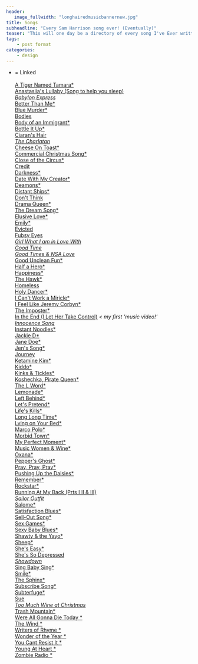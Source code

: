 ```yaml
---
header:
   image_fullwidth: "longhairedmusicbannernew.jpg"
title: Songs
subheadline: "Every Sam Harrison song ever! (Eventually)"
teaser: "This will one day be a directory of every song I've Ever written... Eventually!"
tags:
    - post format
categories:
    - design 
---
```

<!--more-->
* = Linked<br><br>
<a href="https://www.youtube.com/watch?v=e-ECBNarjMU&feature=youtu.be">A Tiger Named Tamara*</a><br>
<a href="https://youtu.be/1KsYno1_i2Y">Anastasiia's Lullaby (Song to help you sleep)*</a><br>
 <a href="https://youtu.be/ccnQQqgBffM">Babylon Express*</a><br>
 <a href="https://youtu.be/WKmRCFuqpUM">Better Than Me*</a><br>
   <a href="https://youtu.be/Zzyx5YHkYEQ">Blue Murder*</a><br>
<a href="https://itunes.apple.com/us/album/live-at-long-haired-music/id680255215">Bodies</a><br>
<a href="https://www.youtube.com/watch?v=umUKoQZD3ls">Body  of an Immigrant*</a><br>
<a href="https://youtu.be/hSCAlEAoMeE">Bottle It Up*</a><br>
<a href="https://youtu.be/aa3fQ4DJp2c">Ciaran's Hair *</a><br>
<a href="https://www.youtube.com/watch?v=B_l6jh4y2sM">The Charlatan*</a><br>
<a href="https://youtu.be/Qlum8PiD8lw">Cheese On Toast*</a><br>
<a href="https://www.youtube.com/6PBrOIzBkG8">Commercial Christmas Song*</a><br>
<a href="https://youtu.be/t9DrKlakm_k">Close of the Circus*</a><br>
<a href="https://soundcloud.com/samharrisonmusic/credit-rough-mix">Credit</a><br>
<a href="https://youtu.be/GcEeFouiq0w">Darkness*</a><br>
<a href="https://youtu.be/gtC7DQfbHfg">Date With My Creator*</a><br>
<a href="https://youtu.be/qj9gBHH-DLo">Deamons*</a><br>
<a href="https://youtu.be/hxIqUwo248U">Distant Ships*</a><br>
<a href="https://www.kickstarter.com/projects/samharrison/the-consumerist-a-mini-musical-album">Don't Think</a><br>
<a href="https://youtu.be/k4Jl7bu1t7Y">Drama Queen*</a><br>
<a href="https://youtu.be/4dhIjAe8h1c">The Dream Song*</a><br>
<a href="https://youtu.be/NfinPxvVUSE">Elusive Love*</a><br>
<a href="https://youtu.be/OeMMpBmCI8I">Emily*</a><br>
<a href="https://www.kickstarter.com/projects/samharrison/the-consumerist-a-mini-musical-album">Evicted</a><br>
<a href="https://soundcloud.com/samharrisonmusic/fubsy-eyes-mix-3">Fubsy Eyes *</a><br>
<a href="https://youtu.be/vKRi4HDoTyE">Girl What I am in Love With *</a><br>
<a href="https://youtu.be/wX5XT4RO9s8">Good Time*</a><br>
<a href="https://youtu.be/tWTPK-vymFQ">Good Times & NSA Love*</a><br>
<a href="https://soundcloud.com/samharrisonmusic/good-unclean-fun-explicit">Good Unclean Fun*</a><br>
<a href="https://youtu.be/fFsNwcpCrH0">Half a Hero*</a><br>
 <a href="https://youtu.be/sC91etyLdLI">Happiness*</a><br>
<a href="https://youtu.be/vJAWt7MCrkE">The Hawk*</a><br>
<a href="https://www.kickstarter.com/projects/samharrison/the-consumerist-a-mini-musical-album">Homeless</a><br>
<a href="https://youtu.be/QtD6LdpgI8A">Holy Dancer*</a><br>
<a href="https://www.youtube.com/watch?v=Wq8W71ehpqg">I Can't Work a Miricle*</a><br>
<a href="https://www.youtube.com/watch?v=1NwS1Ebb8-s">I Feel Like Jeremy Corbyn*</a><br>
<a href="https://youtu.be/Hb0kHBryApk">The Imposter*</a><br>
<a href="https://youtu.be/EmUjCMmrhOY">In the End (I Let Her Take Control)*</a> < my first 'music video!'<br>
<a href="https://youtu.be/DIbetXWhsYQ">Innocence Song*</a><br>
<a href="https://youtu.be/uDboi2GO7Mc">Instant Noodles*</a><br>
<a href="https://youtu.be/w6Lwj_k5woU">Jackie D*</a><br>
<a href="https://youtu.be/nQ7hXwR3SGg">Jane Doe*</a><br>
<a href="https://youtu.be/u2Y9kdNbKhg">Jen's Song*</a><br>
<a href="https://www.kickstarter.com/projects/samharrison/the-consumerist-a-mini-musical-album">Journey</a><br>
<a href="https://youtu.be/Qe0MWBvZl5A">Ketamine Kim*</a><br>
 <a href="https://youtu.be/-l-UjBN_NJ4">Kiddo*</a><br>
 <a href="https://youtu.be/x5LghONf27s">Kinks & Tickles*</a><br>
  <a href="https://youtu.be/tFQ7KxajRg8">Koshechka, Pirate Queen*</a><br>
   <a href="https://youtu.be/GpVycO3qD4Q">The L Word*</a><br>
  <a href="https://youtu.be/WSEHDA9i908">Lemonade*</a><br>
  <a href="https://www.youtube.com/watch?v=QYsAunmdxAU">Left Behind*</a><br>
<a href="https://youtu.be/yDRvgxD2JyI">Let's Pretend*</a><br>
<a href="https://youtu.be/gpmRDeCZoqg">Life's Kills*</a><br>
<a href="https://youtu.be/QHZaMMNMUxs">Long Long Time*</a><br>
<a href="https://youtu.be/Tmn6Moxiw5M">Lying on Your Bed*</a><br>
<a href="https://youtu.be/pTQau9qTrRI">Marco Polo*</a><br>
<a href="https://youtu.be/F_Smb3X_RC4">Morbid Town*</a><br>
<a href="https://youtu.be/MxW9Jxa8_m4">My Perfect Moment*</a><br>
<a href="https://youtu.be/xEyFe7wwdbk">Music Women & Wine*</a><br>
 <a href="https://youtu.be/Mkpo5tnKkok">Oxana*</a><br>
 <a href="https://youtu.be/HqFzWuamPdU">Pepper's Ghost*</a><br>
 <a href="https://youtu.be/kZ-ENajQhMg">Pray, Pray, Pray*</a><br>
<a href="https://youtu.be/T9Ca9r9wjVQ">Pushing Up the Daisies*</a><br>
<a href="https://soundcloud.com/samharrisonmusic/remember">Remember*</a><br>
<a href="https://youtu.be/zstZae9SFGI">Rockstar*</a><br>
<a href="https://youtu.be/aFWs9E4GMdo">Running At My Back (Prts I II & III)*</a><br>
<a href="https://youtu.be/PUREM3Me4q4">Sailor Outfit*</a><br>
<a href="https://youtu.be/nC_1PHvv4v8">Salome*</a><br>
<a href="https://youtu.be/47A6TSc5V0Y">Satisfaction Blues*</a><br>
<a href="https://youtu.be/YjZ-SZuZvC8">Sell-Out Song*</a><br>
<a href="https://youtu.be/pbFoi5kUXLs">Sex Games*</a><br>
<a href="https://youtu.be/RU9xW6M8WoA">Sexy Baby Blues*</a><br>
<a href="https://youtu.be/XR3S80yDGvY">Shawty & the Yayo*</a><br>
<a href="https://youtu.be/sr-K_8Qb5dw">Sheep*</a><br>
<a href="https://youtu.be/aZeal6O40uE">She's Easy*</a><br>
<a href="https://youtu.be/rwKUEaKdkAs">She's So Depressed *</a><br>
<a href="https://youtu.be/ydXzz7c-Cy8">Showdown*</a><br>
<a href="https://youtu.be/IFh4xUz74IY">Sing Baby Sing*</a><br>
<a href="https://youtu.be/svz8T0zjqjw">Smile*</a><br>
<a href="https://youtu.be/AUVOprKQeyA">The Sphinx*</a><br>
<a href="https://youtu.be/q03ZkePc_k0">Subscribe Song*</a><br>
<a href="https://youtu.be/vOxALcpE_Ag">Subterfuge*</a><br>
<a href="https://youtu.be/fuddPhawaec">Sue *</a><br>
<a href="https://youtu.be/YDEcuETojw4">Too Much Wine at Christmas*</a><br>
<a href="https://soundcloud.com/samharrisonmusic/trash-mountain">Trash Mountain*</a><br>
<a href="https://youtu.be/0fMKMUZLLLY">Were All Gonna Die Today *</a><br>
<a href="https://youtu.be/4OMTLOEpYqo">The Wind *</a><br>
<a href="https://www.youtube.com/watch?v=5DdnnBnYoeE">Writers of Rhyme *</a><br>
<a href="https://youtu.be/pMAToTakLBI">Wonder of the Year *</a><br>
<a href="https://youtu.be/I2RMlIEexhY">You Cant Resist It *</a><br>
<a href="https://youtu.be/7zW2UKTn-gM">Young At Heart *</a><br>
<a href="https://youtu.be/tymkRUdTdF8">Zombie Radio *</a><br>



